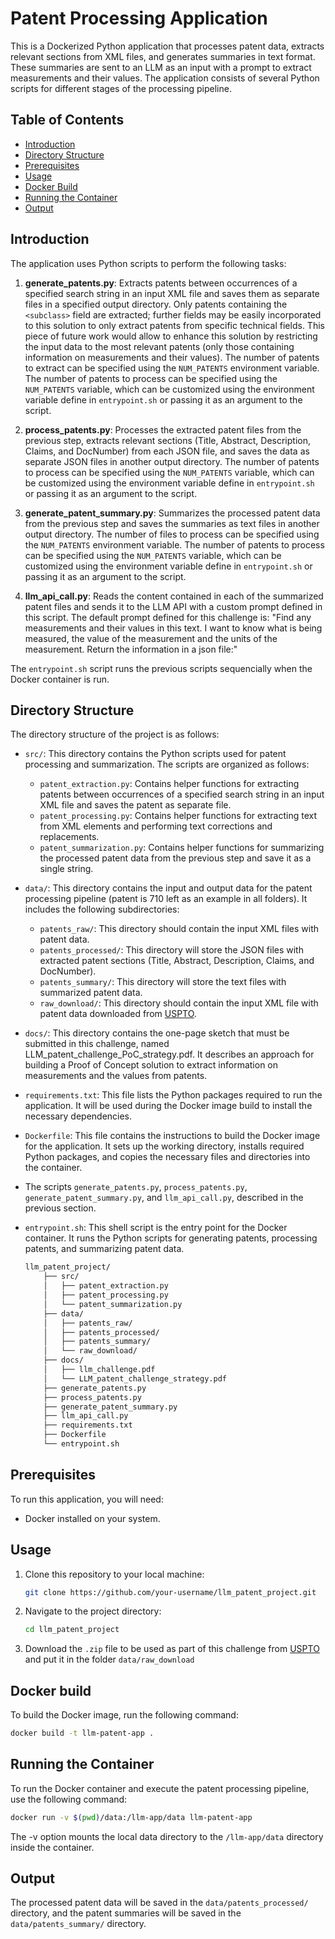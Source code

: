 # Patent Processing Application

This is a Dockerized Python application that processes patent data, extracts relevant sections from XML files, and generates summaries in text format. These summaries are sent to an LLM as an input with a prompt to extract measurements and their values. The application consists of several Python scripts for different stages of the processing pipeline.

## Table of Contents

- [Introduction](#introduction)
- [Directory Structure](#directory-structure)
- [Prerequisites](#prerequisites)
- [Usage](#usage)
- [Docker Build](#docker-build)
- [Running the Container](#running-the-container)
- [Output](#output)

## Introduction

The application uses Python scripts to perform the following tasks:

1. **generate_patents.py**: Extracts patents between occurrences of a specified search string in an input XML file and saves them as separate files in a specified output directory. Only patents containing the `<subclass>` field are extracted; further fields may be easily incorporated to this solution to only extract patents from specific technical fields. This piece of future work would allow to enhance this solution by restricting the input data to the most relevant patents (only those containing information on measurements and their values). The number of patents to extract can be specified using the `NUM_PATENTS` environment variable. The number of patents to process can be specified using the `NUM_PATENTS` variable, which can be customized using the environment variable define in `entrypoint.sh` or passing it as an argument to the script.

2. **process_patents.py**: Processes the extracted patent files from the previous step, extracts relevant sections (Title, Abstract, Description, Claims, and DocNumber) from each JSON file, and saves the data as separate JSON files in another output directory. The number of patents to process can be specified using the `NUM_PATENTS` variable, which can be customized using the environment variable define in `entrypoint.sh` or passing it as an argument to the script.

3. **generate_patent_summary.py**: Summarizes the processed patent data from the previous step and saves the summaries as text files in another output directory. The number of files to process can be specified using the `NUM_PATENTS` environment variable. The number of patents to process can be specified using the `NUM_PATENTS` variable, which can be customized using the environment variable define in `entrypoint.sh` or passing it as an argument to the script.

4. **llm_api_call.py**: Reads the content contained in each of the summarized patent files and sends it to the LLM API with a custom prompt defined in this script. The default prompt defined for this challenge is: "Find any measurements and their values in this text. I want to know what is being measured, the value of the measurement and the units of the measurement. Return the information in a json file:"

The `entrypoint.sh` script runs the previous scripts sequencially when the Docker container is run.

## Directory Structure

The directory structure of the project is as follows:

- `src/`: This directory contains the Python scripts used for patent processing and summarization. The scripts are organized as follows:
  - `patent_extraction.py`: Contains helper functions for extracting patents between occurrences of a specified search string in an input XML file and saves the patent as separate file.
  - `patent_processing.py`: Contains helper functions for extracting text from XML elements and performing text corrections and replacements.
  - `patent_summarization.py`: Contains helper functions for summarizing the processed patent data from the previous step and save it as a single string.
- `data/`: This directory contains the input and output data for the patent processing pipeline (patent is 710 left as an example in all folders). It includes the following subdirectories:
  - `patents_raw/`: This directory should contain the input XML files with patent data.
  - `patents_processed/`: This directory will store the JSON files with extracted patent sections (Title, Abstract, Description, Claims, and DocNumber).
  - `patents_summary/`: This directory will store the text files with summarized patent data.
  - `raw_download/`: This directory should contain the input XML file with patent data downloaded from [USPTO](https://bulkdata.uspto.gov/data/patent/grant/redbook/fulltext/2021/ipg210105.zip).
- `docs/`: This directory contains the one-page sketch that must be submitted in this challenge, named LLM_patent_challenge_PoC_strategy.pdf. It describes an approach for building a Proof of Concept solution to extract information on measurements and the values from patents.

- `requirements.txt`: This file lists the Python packages required to run the application. It will be used during the Docker image build to install the necessary dependencies.

- `Dockerfile`: This file contains the instructions to build the Docker image for the application. It sets up the working directory, installs required Python packages, and copies the necessary files and directories into the container.

- The scripts `generate_patents.py`, `process_patents.py`, `generate_patent_summary.py`, and `llm_api_call.py`, described in the previous section.

- `entrypoint.sh`: This shell script is the entry point for the Docker container. It runs the Python scripts for generating patents, processing patents, and summarizing patent data.

   ```bash
   llm_patent_project/
       ├── src/
       │   ├── patent_extraction.py
       │   ├── patent_processing.py
       │   └── patent_summarization.py
       ├── data/
       │   ├── patents_raw/
       │   ├── patents_processed/
       │   ├── patents_summary/
       │   └── raw_download/
       ├── docs/
       │   ├── llm_challenge.pdf
       │   └── LLM_patent_challenge_strategy.pdf
       ├── generate_patents.py
       ├── process_patents.py
       ├── generate_patent_summary.py
       ├── llm_api_call.py
       ├── requirements.txt
       ├── Dockerfile
       └── entrypoint.sh

## Prerequisites

To run this application, you will need:

- Docker installed on your system.

## Usage

1. Clone this repository to your local machine:

   ```bash
   git clone https://github.com/your-username/llm_patent_project.git

2. Navigate to the project directory:

   ```bash
   cd llm_patent_project
   
3. Download the `.zip` file to be used as part of this challenge from [USPTO](https://bulkdata.uspto.gov/data/patent/grant/redbook/fulltext/2021/ipg210105.zip) and put it in the folder `data/raw_download`


## Docker build

To build the Docker image, run the following command:

   ```bash
   docker build -t llm-patent-app .
   ```

## Running the Container

To run the Docker container and execute the patent processing pipeline, use the following command:

   ```bash
   docker run -v $(pwd)/data:/llm-app/data llm-patent-app
   ```

The -v option mounts the local data directory to the `/llm-app/data` directory inside the container.

## Output

The processed patent data will be saved in the `data/patents_processed/` directory, and the patent summaries will be saved in the `data/patents_summary/` directory.









